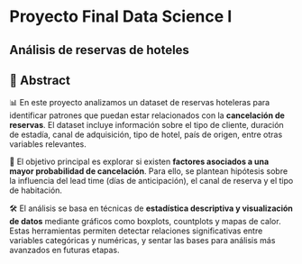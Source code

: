# Proyecto Final Data Science I

## Análisis de reservas de hoteles

## 📌 Abstract

📊 En este proyecto analizamos un dataset de reservas hoteleras para identificar patrones que puedan estar relacionados con la **cancelación de reservas**. El dataset incluye información sobre el tipo de cliente, duración de estadía, canal de adquisición, tipo de hotel, país de origen, entre otras variables relevantes.

🎯 El objetivo principal es explorar si existen **factores asociados a una mayor probabilidad de cancelación**. Para ello, se plantean hipótesis sobre la influencia del lead time (días de anticipación), el canal de reserva y el tipo de habitación.

🛠️ El análisis se basa en técnicas de **estadística descriptiva y visualización de datos** mediante gráficos como boxplots, countplots y mapas de calor. Estas herramientas permiten detectar relaciones significativas entre variables categóricas y numéricas, y sentar las bases para análisis más avanzados en futuras etapas.